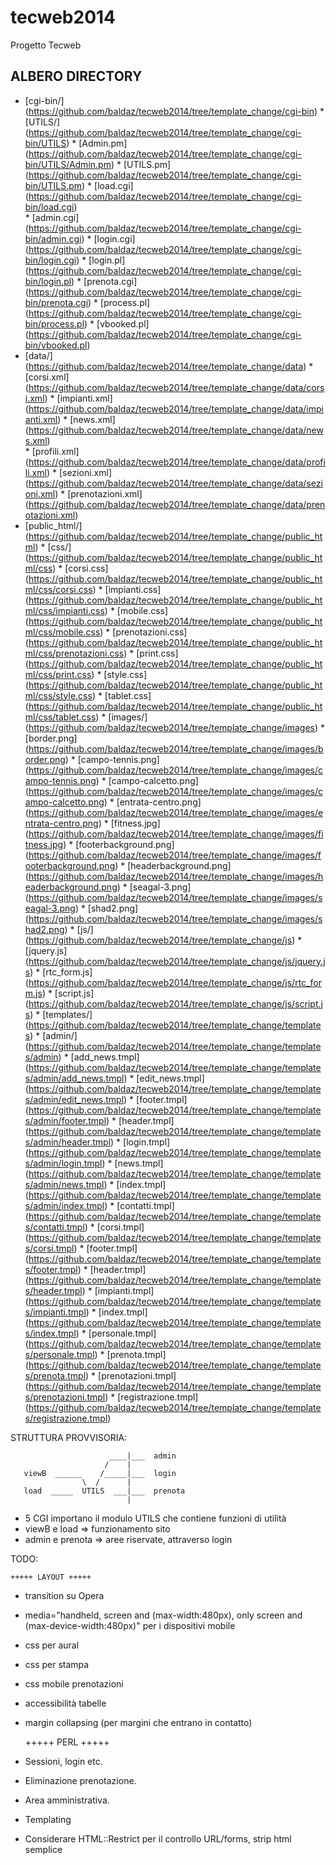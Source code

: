 tecweb2014
==========

Progetto Tecweb

## ALBERO DIRECTORY

* [cgi-bin/] (https://github.com/baldaz/tecweb2014/tree/template_change/cgi-bin)
       * [UTILS/] (https://github.com/baldaz/tecweb2014/tree/template_change/cgi-bin/UTILS)
            * [Admin.pm] (https://github.com/baldaz/tecweb2014/tree/template_change/cgi-bin/UTILS/Admin.pm)
       * [UTILS.pm] (https://github.com/baldaz/tecweb2014/tree/template_change/cgi-bin/UTILS.pm)
       * [load.cgi] (https://github.com/baldaz/tecweb2014/tree/template_change/cgi-bin/load.cgi)	
       * [admin.cgi] (https://github.com/baldaz/tecweb2014/tree/template_change/cgi-bin/admin.cgi)
       * [login.cgi] (https://github.com/baldaz/tecweb2014/tree/template_change/cgi-bin/login.cgi)
       * [login.pl] (https://github.com/baldaz/tecweb2014/tree/template_change/cgi-bin/login.pl)
       * [prenota.cgi] (https://github.com/baldaz/tecweb2014/tree/template_change/cgi-bin/prenota.cgi)
       * [process.pl] (https://github.com/baldaz/tecweb2014/tree/template_change/cgi-bin/process.pl)
       * [vbooked.pl] (https://github.com/baldaz/tecweb2014/tree/template_change/cgi-bin/vbooked.pl)
* [data/] (https://github.com/baldaz/tecweb2014/tree/template_change/data)
       * [corsi.xml] (https://github.com/baldaz/tecweb2014/tree/template_change/data/corsi.xml) 
       * [impianti.xml] (https://github.com/baldaz/tecweb2014/tree/template_change/data/impianti.xml)
       * [news.xml] (https://github.com/baldaz/tecweb2014/tree/template_change/data/news.xml)	
       * [profili.xml] (https://github.com/baldaz/tecweb2014/tree/template_change/data/profili.xml)
       * [sezioni.xml] (https://github.com/baldaz/tecweb2014/tree/template_change/data/sezioni.xml)
       * [prenotazioni.xml] (https://github.com/baldaz/tecweb2014/tree/template_change/data/prenotazioni.xml)
* [public_html/] (https://github.com/baldaz/tecweb2014/tree/template_change/public_html)
       * [css/] (https://github.com/baldaz/tecweb2014/tree/template_change/public_html/css)
	    * [corsi.css] (https://github.com/baldaz/tecweb2014/tree/template_change/public_html/css/corsi.css)
	    * [impianti.css] (https://github.com/baldaz/tecweb2014/tree/template_change/public_html/css/impianti.css)
	    * [mobile.css] (https://github.com/baldaz/tecweb2014/tree/template_change/public_html/css/mobile.css)
	    * [prenotazioni.css] (https://github.com/baldaz/tecweb2014/tree/template_change/public_html/css/prenotazioni.css)
	    * [print.css] (https://github.com/baldaz/tecweb2014/tree/template_change/public_html/css/print.css)
	    * [style.css] (https://github.com/baldaz/tecweb2014/tree/template_change/public_html/css/style.css)
	    * [tablet.css] (https://github.com/baldaz/tecweb2014/tree/template_change/public_html/css/tablet.css)
       * [images/] (https://github.com/baldaz/tecweb2014/tree/template_change/images) 
            * [border.png] (https://github.com/baldaz/tecweb2014/tree/template_change/images/border.png)
	    * [campo-tennis.png] (https://github.com/baldaz/tecweb2014/tree/template_change/images/campo-tennis.png)
	    * [campo-calcetto.png] (https://github.com/baldaz/tecweb2014/tree/template_change/images/campo-calcetto.png)
	    * [entrata-centro.png] (https://github.com/baldaz/tecweb2014/tree/template_change/images/entrata-centro.png)
	    * [fitness.jpg] (https://github.com/baldaz/tecweb2014/tree/template_change/images/fitness.jpg)
	    * [footerbackground.png] (https://github.com/baldaz/tecweb2014/tree/template_change/images/footerbackground.png)
	    * [headerbackground.png] (https://github.com/baldaz/tecweb2014/tree/template_change/images/headerbackground.png)
	    * [seagal-3.png] (https://github.com/baldaz/tecweb2014/tree/template_change/images/seagal-3.png)
	    * [shad2.png] (https://github.com/baldaz/tecweb2014/tree/template_change/images/shad2.png)
       * [js/] (https://github.com/baldaz/tecweb2014/tree/template_change/js)
	    * [jquery.js] (https://github.com/baldaz/tecweb2014/tree/template_change/js/jquery.js)
	    * [rtc_form.js] (https://github.com/baldaz/tecweb2014/tree/template_change/js/rtc_form.js)
	    * [script.js] (https://github.com/baldaz/tecweb2014/tree/template_change/js/script.js)
       * [templates/] (https://github.com/baldaz/tecweb2014/tree/template_change/templates)
	    * [admin/] (https://github.com/baldaz/tecweb2014/tree/template_change/templates/admin)
	          * [add_news.tmpl] (https://github.com/baldaz/tecweb2014/tree/template_change/templates/admin/add_news.tmpl)
	          * [edit_news.tmpl] (https://github.com/baldaz/tecweb2014/tree/template_change/templates/admin/edit_news.tmpl)
	    	  * [footer.tmpl] (https://github.com/baldaz/tecweb2014/tree/template_change/templates/admin/footer.tmpl)
	    	  * [header.tmpl] (https://github.com/baldaz/tecweb2014/tree/template_change/templates/admin/header.tmpl)
	    	  * [login.tmpl] (https://github.com/baldaz/tecweb2014/tree/template_change/templates/admin/login.tmpl)
	    	  * [news.tmpl] (https://github.com/baldaz/tecweb2014/tree/template_change/templates/admin/news.tmpl)
	    	  * [index.tmpl] (https://github.com/baldaz/tecweb2014/tree/template_change/templates/admin/index.tmpl)
	    * [contatti.tmpl] (https://github.com/baldaz/tecweb2014/tree/template_change/templates/contatti.tmpl)
	    * [corsi.tmpl] (https://github.com/baldaz/tecweb2014/tree/template_change/templates/corsi.tmpl)
	    * [footer.tmpl] (https://github.com/baldaz/tecweb2014/tree/template_change/templates/footer.tmpl)
	    * [header.tmpl] (https://github.com/baldaz/tecweb2014/tree/template_change/templates/header.tmpl)
	    * [impianti.tmpl] (https://github.com/baldaz/tecweb2014/tree/template_change/templates/impianti.tmpl)
	    * [index.tmpl] (https://github.com/baldaz/tecweb2014/tree/template_change/templates/index.tmpl)
	    * [personale.tmpl] (https://github.com/baldaz/tecweb2014/tree/template_change/templates/personale.tmpl)
	    * [prenota.tmpl] (https://github.com/baldaz/tecweb2014/tree/template_change/templates/prenota.tmpl)
	    * [prenotazioni.tmpl] (https://github.com/baldaz/tecweb2014/tree/template_change/templates/prenotazioni.tmpl)
	    * [registrazione.tmpl] (https://github.com/baldaz/tecweb2014/tree/template_change/templates/registrazione.tmpl)


STRUTTURA PROVVISORIA:
    
                          ____|___  admin
                         /    |
       viewB  ______    /_____|___  login 
                    \  /      |
       load  _____  UTILS  ___|___  prenota
                              |
           
- 5 CGI importano il modulo UTILS che contiene funzioni di utilità
- viewB e load => funzionamento sito
- admin e prenota => aree riservate, attraverso login

TODO:

	+++++ LAYOUT +++++

- transition su Opera
- media="handheld, screen and (max-width:480px), only screen and (max-device-width:480px)" per i dispositivi mobile
- css per aural
- css per stampa
- css mobile prenotazioni
- accessibilità tabelle
- margin collapsing (per margini che entrano in contatto)

  	+++++ PERL +++++

- Sessioni, login etc.
- Eliminazione prenotazione.
- Area amministrativa.
- Templating
- Considerare HTML::Restrict per il controllo URL/forms, strip html semplice
